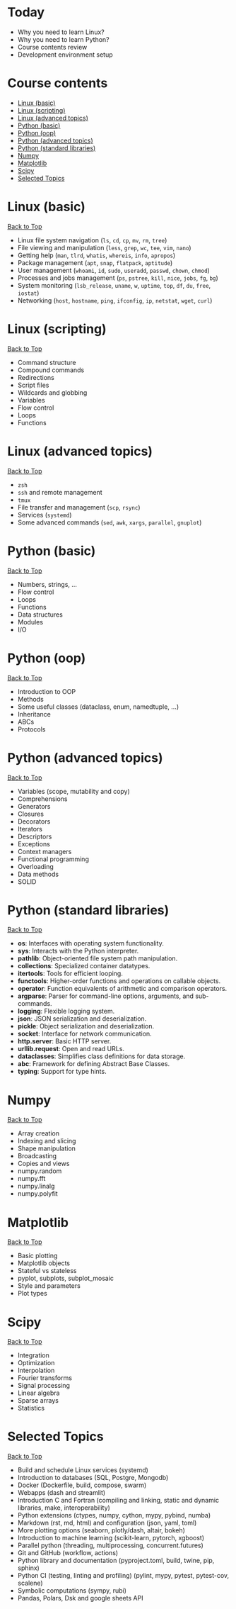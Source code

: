 <!-- SECTION  -->
# Today

- Why you need to learn Linux?
- Why you need to learn Python?
- Course contents review
- Development environment setup

<!-- SECTION  -->
# Course contents

- [Linux (basic)](#linux-basic)
- [Linux (scripting)](#linux-scripting)
- [Linux (advanced topics)](#linux-advanced-topics)
- [Python (basic)](#python-basic)
- [Python (oop)](#python-oop)
- [Python (advanced topics)](#python-advanced-topics)
- [Python (standard libraries)](#python-standard-libraries)
- [Numpy](#numpy)
- [Matplotlib](#matplotlib)
- [Scipy](#scipy)
- [Selected Topics](#selected-topics)

<!-- SECTION  -->
# Linux (basic)
[Back to Top](#course-contents)

- Linux file system navigation (`ls`, `cd`, `cp`, `mv`, `rm`, `tree`)
- File viewing and manipulation (`less`, `grep`, `wc`, `tee`, `vim`, `nano`)
- Getting help (`man`, `tlrd`, `whatis`, `whereis`, `info`, `apropos`)
- Package management (`apt`, `snap`, `flatpack`, `aptitude`)
- User management (`whoami`, `id`, `sudo`, `useradd`, `passwd`, `chown`, `chmod`)
- Processes and jobs management (`ps`, `pstree`, `kill`, `nice`, `jobs`, `fg`, `bg`)
- System monitoring (`lsb_release`, `uname`, `w`, `uptime`, `top`, `df`, `du`, `free`, `iostat`)
- Networking (`host`, `hostname`, `ping`, `ifconfig`, `ip`, `netstat`, `wget`, `curl`)

<!-- SECTION  -->
# Linux (scripting)
[Back to Top](#course-contents)

- Command structure
- Compound commands
- Redirections
- Script files
- Wildcards and globbing
- Variables
- Flow control
- Loops
- Functions

<!-- SECTION  -->
# Linux (advanced topics)
[Back to Top](#course-contents)

- `zsh`
- `ssh` and remote management
- `tmux`
- File transfer and management (`scp`, `rsync`)
- Services (`systemd`)
- Some advanced commands (`sed`, `awk`, `xargs`, `parallel`, `gnuplot`)

<!-- SECTION  -->
# Python (basic)
[Back to Top](#course-contents)

- Numbers, strings, ...
- Flow control
- Loops
- Functions
- Data structures
- Modules
- I/O

<!-- SECTION  -->
# Python (oop)
[Back to Top](#course-contents)

- Introduction to OOP
- Methods
- Some useful classes (dataclass, enum, namedtuple, ...)
- Inheritance
- ABCs
- Protocols

<!-- SECTION  -->
# Python (advanced topics)
[Back to Top](#course-contents)

- Variables (scope, mutability and copy)
- Comprehensions 
- Generators
- Closures
- Decorators
- Iterators
- Descriptors
- Exceptions
- Context managers
- Functional programming
- Overloading
- Data methods
- SOLID

<!-- SECTION  -->
# Python (standard libraries)
[Back to Top](#course-contents)

- **os**: Interfaces with operating system functionality.
- **sys**: Interacts with the Python interpreter.
- **pathlib**: Object-oriented file system path manipulation.
- **collections**: Specialized container datatypes.
- **itertools**: Tools for efficient looping.
- **functools**: Higher-order functions and operations on callable objects.
- **operator**: Function equivalents of arithmetic and comparison operators.
- **argparse**: Parser for command-line options, arguments, and sub-commands.
- **logging**: Flexible logging system.
- **json**: JSON serialization and deserialization.
- **pickle**: Object serialization and deserialization.
- **socket**: Interface for network communication.
- **http.server**: Basic HTTP server.
- **urllib.request**: Open and read URLs.
- **dataclasses**: Simplifies class definitions for data storage.
- **abc**: Framework for defining Abstract Base Classes.
- **typing**: Support for type hints.

<!-- SECTION  -->
# Numpy
[Back to Top](#course-contents)

- Array creation
- Indexing and slicing
- Shape manipulation
- Broadcasting
- Copies and views
- numpy.random
- numpy.fft
- numpy.linalg
- numpy.polyfit

<!-- SECTION  -->
# Matplotlib
[Back to Top](#course-contents)

- Basic plotting
- Matplotlib objects
- Stateful vs stateless
- pyplot, subplots, subplot_mosaic
- Style and parameters
- Plot types

<!-- SECTION  -->
# Scipy
[Back to Top](#course-contents)

- Integration
- Optimization
- Interpolation
- Fourier transforms
- Signal processing
- Linear algebra
- Sparse arrays
- Statistics

<!-- SECTION  -->
# Selected Topics
[Back to Top](#course-contents)

- Build and schedule Linux services (systemd)
- Introduction to databases (SQL, Postgre, Mongodb)
- Docker (Dockerfile, build, compose, swarm)
- Webapps (dash and streamlit)
- Introduction C and Fortran (compiling and linking, static and dynamic libraries, make, interoperability)
- Python extensions (ctypes, numpy, cython, mypy, pybind, numba)
- Markdown (rst, md, html) and configuration (json, yaml, toml)
- More plotting options (seaborn, plotly/dash, altair, bokeh)
- Introduction to machine learning (scikit-learn, pytorch, xgboost)
- Parallel python (threading, multiprocessing, concurrent.futures)
- Git and GitHub (workflow, actions)
- Python library and documentation (pyproject.toml, build, twine, pip, sphinx)
- Python CI (testing, linting and profiling) (pylint, mypy, pytest, pytest-cov, scalene)
- Symbolic computations (sympy, rubi)
- Pandas, Polars, Dsk and google sheets API

